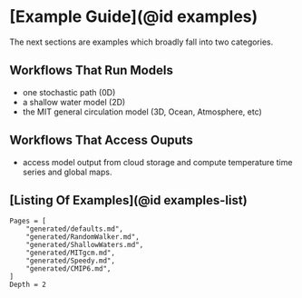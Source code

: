 # [Example Guide](@id examples)

The next sections are examples which broadly fall into two categories.

## Workflows That Run Models

- one stochastic path (0D)
- a shallow water model (2D)
- the MIT general circulation model (3D, Ocean, Atmosphere, etc)

## Workflows That Access Ouputs

- access model output from cloud storage and compute temperature time series and global maps.

## [Listing Of Examples](@id examples-list)

```@contents
Pages = [
    "generated/defaults.md",
    "generated/RandomWalker.md",
    "generated/ShallowWaters.md",
    "generated/MITgcm.md",
    "generated/Speedy.md",
    "generated/CMIP6.md",
]
Depth = 2
```

